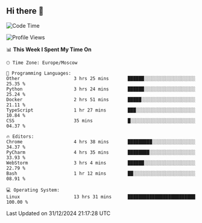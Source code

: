 ## Hi there 👋
<!--START_SECTION:waka-->
![Code Time](http://img.shields.io/badge/Code%20Time-4%2C617%20hrs%201%20min-blue)

![Profile Views](http://img.shields.io/badge/Profile%20Views-5-blue)

📊 **This Week I Spent My Time On** 

```text
🕑︎ Time Zone: Europe/Moscow

💬 Programming Languages: 
Other                    3 hrs 25 mins       ██████░░░░░░░░░░░░░░░░░░░   25.35 % 
Python                   3 hrs 24 mins       ██████░░░░░░░░░░░░░░░░░░░   25.24 % 
Docker                   2 hrs 51 mins       █████░░░░░░░░░░░░░░░░░░░░   21.11 % 
TypeScript               1 hr 27 mins        ███░░░░░░░░░░░░░░░░░░░░░░   10.84 % 
CSS                      35 mins             █░░░░░░░░░░░░░░░░░░░░░░░░   04.37 % 

🔥 Editors: 
Chrome                   4 hrs 38 mins       █████████░░░░░░░░░░░░░░░░   34.37 % 
PyCharm                  4 hrs 35 mins       ████████░░░░░░░░░░░░░░░░░   33.93 % 
WebStorm                 3 hrs 4 mins        ██████░░░░░░░░░░░░░░░░░░░   22.79 % 
Bash                     1 hr 12 mins        ██░░░░░░░░░░░░░░░░░░░░░░░   08.91 % 

💻 Operating System: 
Linux                    13 hrs 31 mins      █████████████████████████   100.00 % 
```


 Last Updated on 31/12/2024 21:17:28 UTC
<!--END_SECTION:waka-->
<!--
**w3ll1ngt/w3ll1ngt** is a ✨ _special_ ✨ repository because its `README.md` (this file) appears on your GitHub profile.

Here are some ideas to get you started:

- 🔭 I’m currently working on ...
- 🌱 I’m currently learning ...
- 👯 I’m looking to collaborate on ...
- 🤔 I’m looking for help with ...
- 💬 Ask me about ...
- 📫 How to reach me: ...
- 😄 Pronouns: ...
- ⚡ Fun fact: ...
-->
